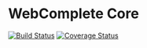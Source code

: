 # WebComplete Core

[![Build Status](https://travis-ci.org/web-complete/form.svg?branch=master)](https://travis-ci.org/web-complete/core)
[![Coverage Status](https://coveralls.io/repos/github/web-complete/form/badge.svg?branch=master)](https://coveralls.io/github/web-complete/core?branch=master)

